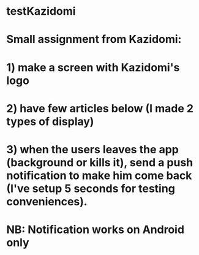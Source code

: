 # testKazidomi 
# Small assignment from Kazidomi:
# 1) make a screen with Kazidomi's logo
# 2) have few articles below (I made 2 types of display)
# 3) when the users leaves the app (background or kills it), send a push notification to make him come back (I've setup 5 seconds for testing conveniences).
# NB: Notification works on Android only
